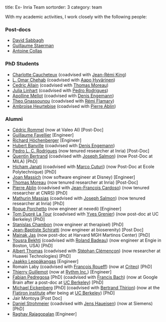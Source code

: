 title: Ex- Inria Team
sortorder: 3
category: team

With my academic activities, I work closely with the following people:

<!-- ### Engineers -->

### Post-docs

  - [David Sabbagh](https://github.com/DavidSabbagh)
  - [Guillaume Staerman](https://guillaumestaermanml.github.io)
  - [Antoine Collas](https://www.antoinecollas.fr)

### PhD Students

  - [Charlotte Caucheteux](https://charlottecaucheteux.github.io/) (coadvised with [Jean-Rémi King](https://lsp.dec.ens.fr/fr/member/64687/jean-remi-king))
  - [L. Omar Chehab](https://l-omar-chehab.github.io/) (coadvised with [Aapo Hyvärinen](https://www.cs.helsinki.fi/u/ahyvarin/))
  - [Cedric Allain](https://github.com/CedricAllain) (coadvised with [Thomas Moreau](https://tommoral.github.io/about.html))
  - [Julia Linhart](https://github.com/JuliaLinhart) (coadvised with [Pedro Rodrigues](https://plcrodrigues.github.io))
  - [Apolline Mellot](https://github.com/apmellot) (coadvised with [Denis Engemann](https://denis-engemann.de))
  - [Theo Gnassounou](https://github.com/tgnassou) (coadvised with [Rémi Flamary](https://remi.flamary.com/))
  - [Ambroise Heurtebise](https://github.com/AmbroiseHeurtebise) (coadvised with [Pierre Ablin](https://pierreablin.com))

### Alumni

  - [Cédric Rommel](https://cedricrommel.github.io/) (now at Valeo AI) [Post-Doc]
  - [Guillaume Favellier](https://github.com/GuillaumeFavelier) [Engineer]
  - [Richard Höchenberger](https://hoechenberger.net/) [Engineer]
  - [Hubert Banville](https://hubertjb.github.io/) (coadvised with [Denis Engemann](http://www.denis-engemann.de/))
  - [Pedro L. C. Rodrigues](https://plcrodrigues.github.io) (now tenured researcher at Inria) [Post-Doc]
  - [Quentin Bertrand](https://qb3.github.io/) (coadvised with [Joseph Salmon](http://josephsalmon.eu)) (now Post-Doc at MILA) [PhD]
  - [Hicham Janati](https://hichamjanati.github.io) (coadvised with [Marco Cuturi](http://marcocuturi.net/)) (now Post-Doc at Ecole Polytechnique) [PhD]
  - [Joan Massich](https://github.com/massich) (now software engineer at Disney) [Engineer]
  - [Thomas Moreau](https://tommoral.github.io/about.html) (now tenured researcher at Inria) [Post-Doc]
  - [Pierre Ablin](https://pierreablin.com) (coadvised with [Jean-François Cardoso](http://perso.telecom-paristech.fr/~cardoso/)) (now tenured researcher at CNRS) [PhD]
  - [Mathurin Massias](https://mathurinm.github.io) (coadvised with [Joseph Salmon](http://josephsalmon.eu)) (now tenured researcher at Inria) [PhD]
  - [Roque Porchetto](https://www.linkedin.com/in/roque-porchetto-74897b31/) (now engineer at nexedi) [Engineer]
  - [Tom Dupré La Tour](https://www.researchgate.net/profile/Tom_Dupre_La_Tour) (coadvised with [Yves Grenier](http://perso.telecom-paristech.fr/~grenier/)) (now post-doc at UC Berkeley) [PhD]
  - [Stanislas Chambon](https://slasnista.github.io) (now engineer at therapixel) [PhD]
  - [Jean-Baptiste Schiratti](https://scholar.google.fr/citations?user=PBEJzOcAAAAJ&hl=fr) (now engineer at bioserenity) [Post Doc]
  - [Mainak Jas](http://perso.telecom-paristech.fr/~mjas/) (now post-doc at Harvard MGH Martinos Center) [PhD]
  - [Yousra Bekhti](https://sites.google.com/site/yousrabekhti/) (coadvised with [Roland Badeau](http://perso.telecom-paristech.fr/~rbadeau/)) (now engineer at Engie in Boston, USA) [PhD]
  - [Albert Thomas](https://albertcthomas.github.io/) (coadvised with [Stéphan Clémençon](http://perso.telecom-paristech.fr/~clemenco/Home.html)) (now researcher at Huawei Technologies) [PhD]
  - [Jaakko Leppäkangas](https://github.com/jaeilepp) [Engineer]
  - Romain Laby (coadvised with [François Roueff](http://perso.telecom-paristech.fr/~roueff/)) (now at [Criteo](http://www.criteo.com)) [PhD]
  - [Thierry Guillemot](https://github.com/tguillemot) (now at [Rythm Inc.](https://dreem.com/fr/)) [Engineer]
  - [Fabian Pedregosa](http://fseoane.net/) [PhD] (coadvised with [Francis Bach](http://www.di.ens.fr/~fbach/)) (now at Google Brain after a post-doc at [UC Berkeley](http://www.berkeley.edu/)) [PhD]
  - [Michael Eickenberg](http://eickenberg.github.io/) [PhD] (coadvised with [Bertrand Thirion](https://pages.saclay.inria.fr/bertrand.thirion/)) (now at the [Flatiron institute](https://www.simonsfoundation.org/flatiron/) after being at [UC Berkeley](http://www.berkeley.edu/)) [PhD]
  - Jair Montoya [Post Doc]
  - [Daniel Strohmeier](https://www.tu-ilmenau.de/bmti/fachgebiete/biomedizinische-technik/dipl-ing-daniel-strohmeier/) (coadvised with [Jens Haueisen](https://www.tu-ilmenau.de/bmti/fachgebiete/biomedizinische-technik/prof-dr-ing-habil-jens-haueisen/)) (now at Siemens) [PhD]
  - [Raghav Rajagopalan](https://github.com/rvraghav93) [Engineer]
